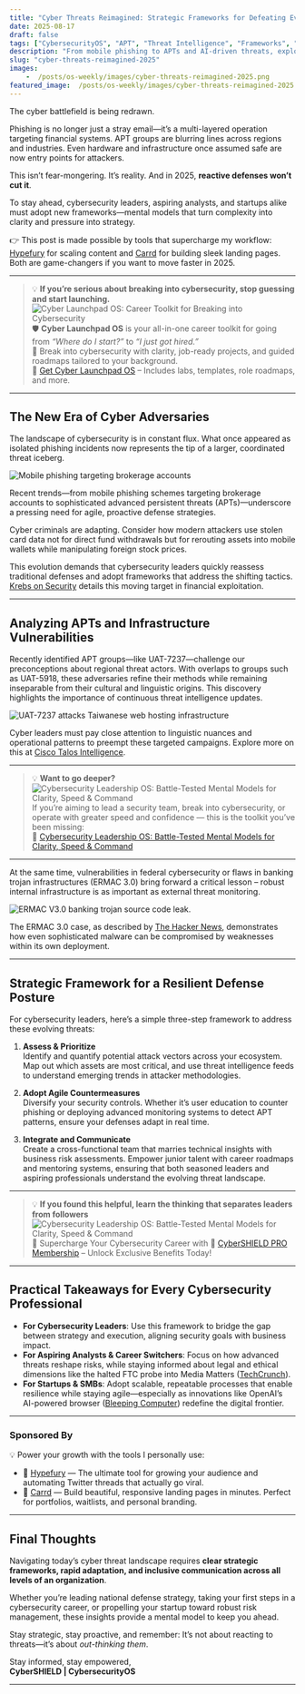 ```yaml
---
title: "Cyber Threats Reimagined: Strategic Frameworks for Defeating Evolving Attacks"
date: 2025-08-17
draft: false
tags: ["CybersecurityOS", "APT", "Threat Intelligence", "Frameworks", "Cyber Leadership"]
description: "From mobile phishing to APTs and AI-driven threats, explore the strategic frameworks that help cybersecurity leaders, analysts, and startups stay ahead in 2025."
slug: "cyber-threats-reimagined-2025"
images:
    -  /posts/os-weekly/images/cyber-threats-reimagined-2025.png
featured_image:  /posts/os-weekly/images/cyber-threats-reimagined-2025.png
---
```


The cyber battlefield is being redrawn.  

Phishing is no longer just a stray email—it’s a multi-layered operation targeting financial systems. APT groups are blurring lines across regions and industries. Even hardware and infrastructure once assumed safe are now entry points for attackers.  

This isn’t fear-mongering. It’s reality. And in 2025, **reactive defenses won’t cut it**.

To stay ahead, cybersecurity leaders, aspiring analysts, and startups alike must adopt new frameworks—mental models that turn complexity into clarity and pressure into strategy.  

👉 This post is made possible by tools that supercharge my workflow: [Hypefury](https://hypefury.com/?via=trilltayo) for scaling content and [Carrd](https://try.carrd.co/trilltayo) for building sleek landing pages. Both are game-changers if you want to move faster in 2025.

---
> 💡 **If you’re serious about breaking into cybersecurity, stop guessing and start launching.**  
> ![Cyber Launchpad OS: Career Toolkit for Breaking into Cybersecurity](/posts/os-weekly/images/launch-os.png)  
> 🛡️ **Cyber Launchpad OS** is your all-in-one career toolkit for going from *“Where do I start?”* to *“I just got hired.”*  
> 🚀 Break into cybersecurity with clarity, job-ready projects, and guided roadmaps tailored to your background.  
> 🔗 [Get Cyber Launchpad OS](https://cybersecurityos.gumroad.com/l/cyber-launchpad-os) – Includes labs, templates, role roadmaps, and more.  
---

## The New Era of Cyber Adversaries  

The landscape of cybersecurity is in constant flux. What once appeared as isolated phishing incidents now represents the tip of a larger, coordinated threat iceberg.

![Mobile phishing targeting brokerage accounts](/posts/os-weekly/images/mobilephishing25.png)

Recent trends—from mobile phishing schemes targeting brokerage accounts to sophisticated advanced persistent threats (APTs)—underscore a pressing need for agile, proactive defense strategies.  

Cyber criminals are adapting. Consider how modern attackers use stolen card data not for direct fund withdrawals but for rerouting assets into mobile wallets while manipulating foreign stock prices.

This evolution demands that cybersecurity leaders quickly reassess traditional defenses and adopt frameworks that address the shifting tactics. [Krebs on Security](https://krebsonsecurity.com/2025/08/mobile-phishers-target-brokerage-accounts-in-ramp-and-dump-cashout-scheme/) details this moving target in financial exploitation.  

---

## Analyzing APTs and Infrastructure Vulnerabilities  

Recently identified APT groups—like UAT-7237—challenge our preconceptions about regional threat actors. With overlaps to groups such as UAT-5918, these adversaries refine their methods while remaining inseparable from their cultural and linguistic origins. This discovery highlights the importance of continuous threat intelligence updates.

![UAT-7237 attacks Taiwanese web hosting infrastructure](/posts/os-weekly/images/uat7237.png)

Cyber leaders must pay close attention to linguistic nuances and operational patterns to preempt these targeted campaigns. Explore more on this at [Cisco Talos Intelligence](https://blog.talosintelligence.com/uat-7237-targets-web-hosting-infra/).  

---
> 💡 **Want to go deeper?**
> ![Cybersecurity Leadership OS: Battle-Tested Mental Models for Clarity, Speed & Command](/posts/os-weekly/images/leadershipos.png)
> If you’re aiming to lead a security team, break into cybersecurity, or operate with greater speed and confidence — this is the toolkit you’ve been missing:  
> 🔗 [Cybersecurity Leadership OS: Battle-Tested Mental Models for Clarity, Speed & Command](http://store.cybersecurityos.net/l/cybersecurity-leadership-os)
---

At the same time, vulnerabilities in federal cybersecurity or flaws in banking trojan infrastructures (ERMAC 3.0) bring forward a critical lesson – robust internal infrastructure is as important as external threat monitoring. 

![ERMAC V3.0 banking trojan source code leak.](/posts/os-weekly/images/ermac.png)

The ERMAC 3.0 case, as described by [The Hacker News](https://thehackernews.com/2025/08/ermac-v30-banking-trojan-source-code.html), demonstrates how even sophisticated malware can be compromised by weaknesses within its own deployment.  

---

## Strategic Framework for a Resilient Defense Posture  

For cybersecurity leaders, here’s a simple three-step framework to address these evolving threats:  

1. **Assess & Prioritize**  
   Identify and quantify potential attack vectors across your ecosystem. Map out which assets are most critical, and use threat intelligence feeds to understand emerging trends in attacker methodologies.  

2. **Adopt Agile Countermeasures**  
   Diversify your security controls. Whether it’s user education to counter phishing or deploying advanced monitoring systems to detect APT patterns, ensure your defenses adapt in real time.  

3. **Integrate and Communicate**  
   Create a cross-functional team that marries technical insights with business risk assessments. Empower junior talent with career roadmaps and mentoring systems, ensuring that both seasoned leaders and aspiring professionals understand the evolving threat landscape.  

---
> 💡 **If you found this helpful, learn the thinking that separates leaders from followers**
> ![Cybersecurity Leadership OS: Battle-Tested Mental Models for Clarity, Speed & Command](/posts/os-weekly/images/pro-os.png)
> 🚀 Supercharge Your Cybersecurity Career with 🔗 [CyberSHIELD PRO Membership](https://cybersecurityos.gumroad.com/l/cybershield-membership) – Unlock Exclusive Benefits Today!  
---

## Practical Takeaways for Every Cybersecurity Professional  

- **For Cybersecurity Leaders**: Use this framework to bridge the gap between strategy and execution, aligning security goals with business impact.  
- **For Aspiring Analysts & Career Switchers**: Focus on how advanced threats reshape risks, while staying informed about legal and ethical dimensions like the halted FTC probe into Media Matters ([TechCrunch](https://techcrunch.com/2025/08/16/judge-says-ftc-investigation-into-media-matters-should-alarm-all-americans/)).  
- **For Startups & SMBs**: Adopt scalable, repeatable processes that enable resilience while staying agile—especially as innovations like OpenAI’s AI-powered browser ([Bleeping Computer](https://www.bleepingcomputer.com/news/artificial-intelligence/openai-prepares-chromium-based-ai-browser-to-take-on-google/)) redefine the digital frontier.  

---

### Sponsored By

💡 Power your growth with the tools I personally use:  

- 🚀 [Hypefury](https://hypefury.com/?via=trilltayo) — The ultimate tool for growing your audience and automating Twitter threads that actually go viral.  
- 🎨 [Carrd](https://try.carrd.co/trilltayo) — Build beautiful, responsive landing pages in minutes. Perfect for portfolios, waitlists, and personal branding.  

---

## Final Thoughts  

Navigating today’s cyber threat landscape requires **clear strategic frameworks, rapid adaptation, and inclusive communication across all levels of an organization**.

Whether you’re leading national defense strategy, taking your first steps in a cybersecurity career, or propelling your startup toward robust risk management, these insights provide a mental model to keep you ahead.  

Stay strategic, stay proactive, and remember: It’s not about reacting to threats—it’s about *out-thinking them*.  

Stay informed, stay empowered,  
**CyberSHIELD | CybersecurityOS**

---
